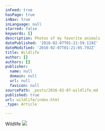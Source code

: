 ```yaml
---
inFeed: true
hasPage: true
inNav: true
inLanguage: null
starred: false
keywords: []
description: Photos of my favorite animals
datePublished: '2016-02-07T01:21:59.119Z'
dateModified: '2016-02-07T01:21:05.792Z'
title: Wildlife
author: []
authors: []
publisher:
  name: null
  domain: null
  url: null
  favicon: null
sourcePath: _posts/2016-02-07-wildlife.md
published: true
url: wildlife/index.html
_type: Article

---
```

Wildlife
![](https://the-grid-user-content.s3-us-west-2.amazonaws.com/eb5b3fe6-cd68-4474-bfa7-b0f565e9d8be.jpg)